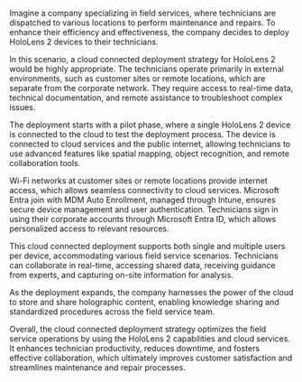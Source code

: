 Imagine a company specializing in field services, where technicians are dispatched to various locations to perform maintenance and repairs. To enhance their efficiency and effectiveness, the company decides to deploy HoloLens 2 devices to their technicians.

In this scenario, a cloud connected deployment strategy for HoloLens 2 would be highly appropriate. The technicians operate primarily in external environments, such as customer sites or remote locations, which are separate from the corporate network. They require access to real-time data, technical documentation, and remote assistance to troubleshoot complex issues.

The deployment starts with a pilot phase, where a single HoloLens 2 device is connected to the cloud to test the deployment process. The device is connected to cloud services and the public internet, allowing technicians to use advanced features like spatial mapping, object recognition, and remote collaboration tools.

Wi-Fi networks at customer sites or remote locations provide internet access, which allows seamless connectivity to cloud services. Microsoft Entra join with MDM Auto Enrollment, managed through Intune, ensures secure device management and user authentication. Technicians sign in using their corporate accounts through Microsoft Entra ID, which allows personalized access to relevant resources.

This cloud connected deployment supports both single and multiple users per device, accommodating various field service scenarios. Technicians can collaborate in real-time, accessing shared data, receiving guidance from experts, and capturing on-site information for analysis.

As the deployment expands, the company harnesses the power of the cloud to store and share holographic content, enabling knowledge sharing and standardized procedures across the field service team.

Overall, the cloud connected deployment strategy optimizes the field service operations by using the HoloLens 2 capabilities and cloud services. It enhances technician productivity, reduces downtime, and fosters effective collaboration, which ultimately improves customer satisfaction and streamlines maintenance and repair processes.
